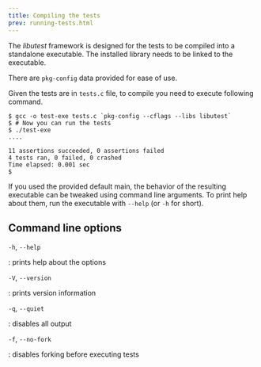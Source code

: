 ```yaml
---
title: Compiling the tests
prev: running-tests.html
---
```


The *libutest* framework is designed for the tests to be compiled into a
standalone executable. The installed library needs to be linked to the
executable.

There are `pkg-config` data provided for ease of use.

Given the tests are in `tests.c` file, to compile you need to execute following
command.

~~~~~~~~~~~~~~~~~~~~~~~~~~~~~~~~~~~~~~~~~~~~~~~~~~~~~~~~~~~~~~~~ {.bash}
$ gcc -o test-exe tests.c `pkg-config --cflags --libs libutest`
$ # Now you can run the tests
$ ./test-exe
....

11 assertions succeeded, 0 assertions failed
4 tests ran, 0 failed, 0 crashed
Time elapsed: 0.001 sec
$ 
~~~~~~~~~~~~~~~~~~~~~~~~~~~~~~~~~~~~~~~~~~~~~~~~~~~~~~~~~~~~~~~~~~~~~~~~

If you used the provided default main, the behavior of the resulting executable
can be tweaked using command line arguments. To print help about them, run the
executable with `--help` (or `-h` for short).

## Command line options

`-h`, `--help`

:   prints help about the options

`-V`, `--version`

:   prints version information

`-q`, `--quiet`

:   disables all output

`-f`, `--no-fork`

:   disables forking before executing tests
